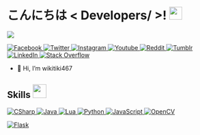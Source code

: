 <h1> こんにちは < Developers/ >! <img src = "https://raw.githubusercontent.com/MartinHeinz/MartinHeinz/master/wave.gif" width = 30px> </h1>
<p align='center'>
</p>

<p>
  <a href=""><img src="https://readme-typing-svg.herokuapp.com?&font=IBM+Plex+Sans&color=abcdef&size=20&lines=Welcome+to+my+GitHub+Profile!;Lead+programmer+at+@Weeb-Hub-Technologies!;" /></a>
</p>

  <a href="https://www.facebook.com/profile.php?id=100009925421709" target="_blank">
    <img alt="Facebook" src="https://img.shields.io/badge/-Facebook-2377f0?style=for-the-badge&logo=facebook&logoColor=white">
  </a> 
  <a href="https://twitter.com/wikitiki467" target="_blank">
    <img alt="Twitter" src="https://img.shields.io/badge/-Twitter-289cf0?style=for-the-badge&logo=twitter&logoColor=white">
  </a> 
  <a href="https://www.instagram.com/wiki.tiki/" target="_blank">
    <img alt="Instagram" src="https://img.shields.io/badge/-Instagram-fb286b?style=for-the-badge&logo=instagram&logoColor=white">
  </a> 
  <a href="https://www.youtube.com/channel/UCPCNcdJ2cYyiMtGXFDcfoRw" target="_blank">
    <img alt="Youtube" src="https://img.shields.io/badge/-Youtube-fa0016?style=for-the-badge&logo=youtube&logoColor=white">
  </a> 
  <a href="https://www.reddit.com/user/wikitiki467" target="_blank">
    <img alt="Reddit" src="https://img.shields.io/badge/-Reddit-fd4319?style=for-the-badge&logo=reddit&logoColor=white">
  </a> 
  <a href="https://www.tumblr.com/blog/wikitiki467" target="_blank">
    <img alt="Tumblr" src="https://img.shields.io/badge/-Tumblr-35526e?style=for-the-badge&logo=tumblr&logoColor=white">
  </a> 
   <a href="https://www.linkedin.com/in/filip-krupi%C4%8Dka-423130164/" target="_blank">
    <img alt="LinkedIn" src="https://img.shields.io/badge/LinkedIn-0077B5?style=for-the-badge&logo=linkedin&logoColor=white">
  </a>   
   <a href="https://stackoverflow.com/users/19376569/filip-krupi%c4%8dka" target="_blank">
    <img alt="Stack Overflow" src="https://img.shields.io/badge/Stack_Overflow-FE7A16?style=for-the-badge&logo=stack-overflow&logoColor=white">
  </a>  

- 👋 Hi, I’m wikitiki467

<h2> Skills <img src = "https://media2.giphy.com/media/QssGEmpkyEOhBCb7e1/giphy.gif?cid=ecf05e47a0n3gi1bfqntqmob8g9aid1oyj2wr3ds3mg700bl&rid=giphy.gif" width = 32px> </h2>  
<a href="https://learn.microsoft.com/en-us/dotnet/csharp/" target="_blank"> 
    <img alt="CSharp" src="https://img.shields.io/badge/-C%23-blueviolet?style=for-the-badge&logo=CSharp&logoColor=white">
  </a>
  
<a href="https://www.java.com" target="_blank"> 
  <img alt="Java" src="https://img.shields.io/badge/Java-ED8B00?style=for-the-badge&logo=java&logoColor=white">
</a>
  
  <a href="https://www.lua.org/" target="_blank"> 
  <img alt="Lua" src="https://img.shields.io/badge/-Lua-000080?style=for-the-badge&logo=lua&logoColor=white">
</a>

   <a href="https://www.python.org" target="_blank">
    <img alt="Python" src="https://img.shields.io/badge/Python-3776AB?style=for-the-badge&logo=python&logoColor=white">
  </a>
  
  <a href="https://cs.wikipedia.org/wiki/JavaScript" target="_blank">
    <img alt="JavaScript" src="https://img.shields.io/badge/-JavaScript-yellow?style=for-the-badge&logo=JavaScript&logoColor=white">
  </a>

   <a href="https://opencv.org/" target="_blank">
    <img alt="OpenCV" src="https://img.shields.io/badge/OpenCV-27338e?style=for-the-badge&logo=OpenCV&logoColor=white">
  </a>
  
<a href="https://www.flask.com/" target="_blank"><img alt="Flask" src="https://img.shields.io/badge/Flask-000000?style=for-the-badge&logo=flask&logoColor=white"></a>
